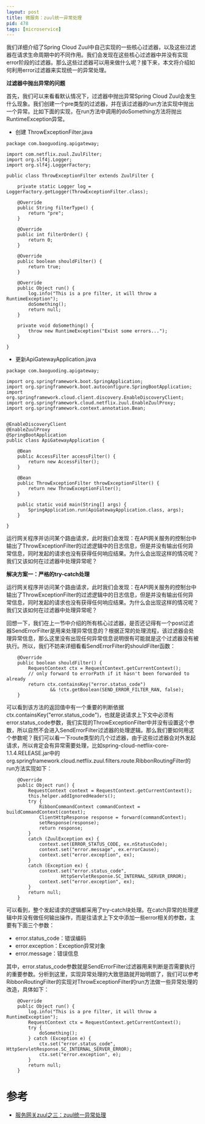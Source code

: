 ```yaml
---
layout: post
title: 微服务：zuul统一异常处理
pid: 478
tags: [microservice]
---
```


我们详细介绍了Spring Cloud Zuul中自己实现的一些核心过滤器，以及这些过滤器在请求生命周期中的不同作用。我们会发现在这些核心过滤器中并没有实现error阶段的过滤器。那么这些过滤器可以用来做什么呢？接下来，本文将介绍如何利用error过滤器来实现统一的异常处理。

**过滤器中抛出异常的问题**

首先，我们可以来看看默认情况下，过滤器中抛出异常Spring Cloud Zuul会发生什么现象。我们创建一个pre类型的过滤器，并在该过滤器的run方法实现中抛出一个异常。比如下面的实现，在run方法中调用的doSomething方法将抛出RuntimeException异常。

+ 创建 ThrowExceptionFilter.java

```
package com.baoguoding.apigateway;

import com.netflix.zuul.ZuulFilter;
import org.slf4j.Logger;
import org.slf4j.LoggerFactory;

public class ThrowExceptionFilter extends ZuulFilter {

    private static Logger log = LoggerFactory.getLogger(ThrowExceptionFilter.class);

    @Override
    public String filterType() {
        return "pre";
    }

    @Override
    public int filterOrder() {
        return 0;
    }

    @Override
    public boolean shouldFilter() {
        return true;
    }

    @Override
    public Object run() {
        log.info("This is a pre filter, it will throw a RuntimeException");
        doSomething();
        return null;
    }

    private void doSomething() {
        throw new RuntimeException("Exist some errors...");
    }

}
```

+ 更新ApiGatewayApplication.java

```
package com.baoguoding.apigateway;

import org.springframework.boot.SpringApplication;
import org.springframework.boot.autoconfigure.SpringBootApplication;
import org.springframework.cloud.client.discovery.EnableDiscoveryClient;
import org.springframework.cloud.netflix.zuul.EnableZuulProxy;
import org.springframework.context.annotation.Bean;


@EnableDiscoveryClient
@EnableZuulProxy
@SpringBootApplication
public class ApiGatewayApplication {

	@Bean
	public AccessFilter accessFilter() {
		return new AccessFilter();
	}

	@Bean
	public ThrowExceptionFilter throwExceptionFilter() {
		return new ThrowExceptionFilter();
	}

	public static void main(String[] args) {
		SpringApplication.run(ApiGatewayApplication.class, args);
	}

}

```

运行网关程序并访问某个路由请求，此时我们会发现：在API网关服务的控制台中输出了ThrowExceptionFilter的过滤逻辑中的日志信息，但是并没有输出任何异常信息，同时发起的请求也没有获得任何响应结果。为什么会出现这样的情况呢？我们又该如何在过滤器中处理异常呢？

**解决方案一：严格的try-catch处理**

运行网关程序并访问某个路由请求，此时我们会发现：在API网关服务的控制台中输出了ThrowExceptionFilter的过滤逻辑中的日志信息，但是并没有输出任何异常信息，同时发起的请求也没有获得任何响应结果。为什么会出现这样的情况呢？我们又该如何在过滤器中处理异常呢？

回想一下，我们在上一节中介绍的所有核心过滤器，是否还记得有一个post过滤器SendErrorFilter是用来处理异常信息的？根据正常的处理流程，该过滤器会处理异常信息，那么这里没有出现任何异常信息说明很有可能就是这个过滤器没有被执行。所以，我们不妨来详细看看SendErrorFilter的shouldFilter函数：

```
    @Override
    public boolean shouldFilter() {
        RequestContext ctx = RequestContext.getCurrentContext();
        // only forward to errorPath if it hasn't been forwarded to already
        return ctx.containsKey("error.status_code")
                && !ctx.getBoolean(SEND_ERROR_FILTER_RAN, false);
    }
```

可以看到该方法的返回值中有一个重要的判断依据ctx.containsKey("error.status_code")，也就是说请求上下文中必须有error.status_code参数，我们实现的ThrowExceptionFilter中并没有设置这个参数，所以自然不会进入SendErrorFilter过滤器的处理逻辑。那么我们要如何用这个参数呢？我们可以看一下route类型的几个过滤器，由于这些过滤器会对外发起请求，所以肯定会有异常需要处理，比如spring-cloud-netflix-core-1.1.4.RELEASE.jar中的org.springframework.cloud.netflix.zuul.filters.route.RibbonRoutingFilter的run方法实现如下：

```
    @Override
    public Object run() {
        RequestContext context = RequestContext.getCurrentContext();
        this.helper.addIgnoredHeaders();
        try {
            RibbonCommandContext commandContext = buildCommandContext(context);
            ClientHttpResponse response = forward(commandContext);
            setResponse(response);
            return response;
        }
        catch (ZuulException ex) {
            context.set(ERROR_STATUS_CODE, ex.nStatusCode);
            context.set("error.message", ex.errorCause);
            context.set("error.exception", ex);
        }
        catch (Exception ex) {
            context.set("error.status_code",
                    HttpServletResponse.SC_INTERNAL_SERVER_ERROR);
            context.set("error.exception", ex);
        }
        return null;
    }
```

可以看到，整个发起请求的逻辑都采用了try-catch块处理。在catch异常的处理逻辑中并没有做任何输出操作，而是往请求上下文中添加一些error相关的参数，主要有下面三个参数：

+ error.status_code：错误编码
+ error.exception：Exception异常对象
+ error.message：错误信息

其中，error.status_code参数就是SendErrorFilter过滤器用来判断是否需要执行的重要参数。分析到这里，实现异常处理的大致思路就开始明朗了，我们可以参考RibbonRoutingFilter的实现对ThrowExceptionFilter的run方法做一些异常处理的改造，具体如下：

```
    @Override
    public Object run() {
        log.info("This is a pre filter, it will throw a RuntimeException");
        RequestContext ctx = RequestContext.getCurrentContext();
        try {
            doSomething();
        } catch (Exception e) {
            ctx.set("error.status_code", HttpServletResponse.SC_INTERNAL_SERVER_ERROR);
            ctx.set("error.exception", e);
        }
        return null;
    }
```


# 参考
+ [服务网关zuul之三：zuul统一异常处理](https://www.cnblogs.com/duanxz/p/7543040.html)